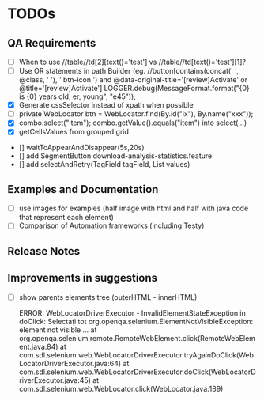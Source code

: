 # TODOs

## QA Requirements

- [ ] When to use //table//td[2][text()='test'] vs //table//td[text()='test'][1]?
- [ ] Use OR statements in path Builder (eg. //button[contains(concat(' ', @class, ' '), ' btn-icon ') and @data-original-title='[review]Activate' or @title='[review]Activate']
  LOGGER.debug(MessageFormat.format("{0} is {0} years old, er, young", "e45"));
- [x] Generate cssSelector instead of xpath when possible
- [ ] private WebLocator btn = WebLocator.find(By.id("ix"), By.name("xxx"));
- [x] combo.select("item"); combo.getValue().equals("item") into select(...)
- [x] getCellsValues from grouped grid
- [] waitToAppearAndDisappear(5s,20s)
- [] add SegmentButton download-analysis-statistics.feature
- [] add selectAndRetry(TagField tagField, List<String> values)


## Examples and Documentation

- [ ] use images for examples (half image with html and half with java code that represent each element)
- [ ] Comparison of Automation frameworks (including Testy)

## Release Notes


## Improvements in suggestions

- [ ] show parents elements tree (outerHTML - innerHTML)

    ERROR: WebLocatorDriverExecutor - InvalidElementStateException in doClick: Selectaţi tot
    org.openqa.selenium.ElementNotVisibleException: element not visible
    ...
      at org.openqa.selenium.remote.RemoteWebElement.click(RemoteWebElement.java:84)
      at com.sdl.selenium.web.WebLocatorDriverExecutor.tryAgainDoClick(WebLocatorDriverExecutor.java:64)
      at com.sdl.selenium.web.WebLocatorDriverExecutor.doClick(WebLocatorDriverExecutor.java:45)
      at com.sdl.selenium.web.WebLocator.click(WebLocator.java:189)

